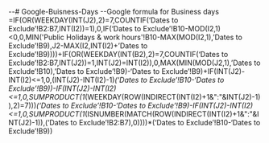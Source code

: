 --# Google-Buisness-Days
--Google formula for Business days 
=IF(OR(WEEKDAY(INT(J2),2)=7,COUNTIF(‘Dates to Exclude’!B2:B7,INT(I2))=1),0,IF(‘Dates to Exclude’!B10-MOD(I2,1)<0,0,MIN('Public Holidays & work hours'!B10-MAX(MOD(I2,1),’Dates to Exclude’!B9),J2-MAX(I2,INT(I2)+’Dates to Exclude’!B9))))+IF(OR(WEEKDAY(INT(B2),2)=7,COUNTIF(‘Dates to Exclude’!B2:B7,INT(J2))=1,INT(J2)=INT(I2)),0,MAX(MIN(MOD(J2,1),’Dates to Exclude’!B10),’Dates to Exclude’!B9)-‘Dates to Exclude’!B9)+IF(INT(J2)-INT(I2)<=1,0,(INT(J2)-INT(I2)-1)*(‘Dates to Exclude’!B10-‘Dates to Exclude’!B9))-IF(INT(J2)-INT(I2)<=1,0,SUMPRODUCT(1*(WEEKDAY(ROW(INDIRECT(INT(I2)+1&":"&INT(J2)-1)),2)=7)))*(‘Dates to Exclude’!B10-‘Dates to Exclude’!B9)-IF(INT(J2)-INT(I2)<=1,0,SUMPRODUCT(1*(ISNUMBER(MATCH(ROW(INDIRECT(INT(I2)+1&":"&INT(J2)-1)),(‘Dates to Exclude’!B2:B7),0))))*(‘Dates to Exclude’!B10-‘Dates to Exclude’!B9))
